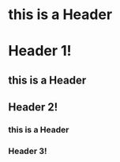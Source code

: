 # this is a Header <h1>Header 1! </h1>
## this is a Header <h2>Header 2! </h2>
### this is a Header <h3>Header 3! </h3>
